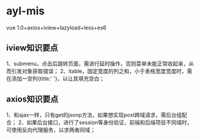 # ayl-mis
vue 1.0+axios+iview+lazyload+less+es6

## iview知识要点
1、submenu，点击后跳转页面，需进行延时操作，否则菜单未能正常收起来，从而引发对象获取错误；
2、itable，固定宽度的列之和，小于表格宽度宽度时，需在添加一空列{title:' '}，以让其填充空白；

## axios知识要点
1、和ajax一样，只有get的jsonp方法，如果想实现post跨域请求，需后台组配合；
2、如果后台接口，进行了session等身份验证，前端和后端项目不同域时，可使用反向代理服务，以求两者同域；
